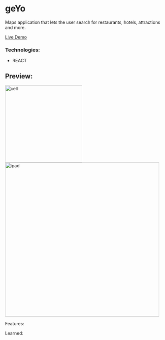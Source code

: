 # geYo
Maps application that lets the user search for restaurants, hotels, attractions and more. 

<a class="README-link" href="https://geyo.netlify.app">Live Demo</a>

<h3>Technologies:</h3>
 <ul>
    <li>REACT</li>
 </ul>

## Preview:
<img src="" alt="cell" width="250"/>
<img src="" alt="ipad" width="500"/>

Features: 



Learned:
